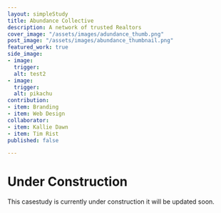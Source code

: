 ```yaml
---
layout: simpleStudy
title: Abundance Collective
description: A network of trusted Realtors
cover_image: "/assets/images/adundance_thumb.png"
post_image: "/assets/images/abundance_thumbnail.png"
featured_work: true
side_image:
- image: 
  trigger: 
  alt: test2
- image: 
  trigger: 
  alt: pikachu
contribution:
- item: Branding
- item: Web Design
collaborator:
- item: Kallie Dawn
- item: Tim Rist
published: false

---
```

# Under Construction

This casestudy is currently under construction it will be updated soon.